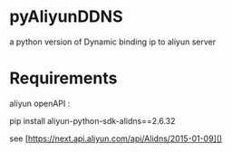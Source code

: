 # pyAliyunDDNS
a python version of Dynamic binding ip to aliyun server

# Requirements

aliyun openAPI :

pip install aliyun-python-sdk-alidns==2.6.32

see [https://next.api.aliyun.com/api/Alidns/2015-01-09]()